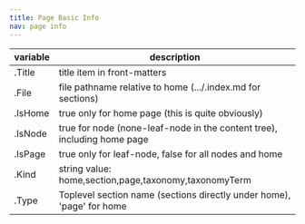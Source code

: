 ```yaml
---
title: Page Basic Info
nav: page info
---
```


|variable|description|
|----|----|
|.Title|title item in front-matters|
|.File|file pathname relative to home (.../.index.md for sections)|
|.IsHome|true only for home page (this is quite obviously)|
|.IsNode|true for node (none-leaf-node in the content tree), including home page|
|.IsPage|true only for leaf-node, false for all nodes and home|
|.Kind|string value: home,section,page,taxonomy,taxonomyTerm|
|.Type|Toplevel section name (sections directly under home), 'page' for home|

